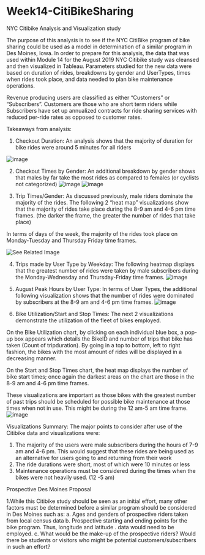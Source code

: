 # Week14-CitiBikeSharing

NYC Citibike Analysis and Visualization study

The purpose of this analysis is to see if the NYC CitiBike program of bike sharing could be used as a model in determination of a similar program in Des Moines, Iowa. In order to prepare for this analysis, the data that was used within Module 14 for the August 2019 NYC Citibike study was cleansed and then visualized in Tableau. Parameters studied for the new data were based on duration of rides, breakdowns by gender and UserTypes, times when rides took place, and data needed to plan bike maintenance operations. 

Revenue producing users are classified as either “Customers” or “Subscribers”.  Customers are those who are short term riders while Subscribers have set up  annualized contracts for ride sharing services with reduced per-ride rates as opposed to customer rates. 

Takeaways from analysis: 

1.	Checkout Duration: An analysis shows that the majority of duration for bike rides were around 5 minutes for all riders

![image](https://user-images.githubusercontent.com/101996041/179365316-4389fc1f-0b55-49f9-81e9-f52cefe2b7ca.png)

2.	Checkout Times by Gender: An additional breakdown by gender shows that males by far take the most 
rides as compared to females (or cyclists not categorized)
![image](https://user-images.githubusercontent.com/101996041/179365331-39756f7d-5a25-4b05-893e-ff1b95d9e6a9.png)
![image](https://user-images.githubusercontent.com/101996041/179365336-4d7129ac-68cf-4d26-9047-21e871101044.png)

3.	Trip Times/Gender: As discussed previously, male riders dominate the majority of the rides. The following 2 “heat map” visualizations show that the majority of rides take place during the 8-9 am and 4-6 pm time frames. (the darker the frame, the greater the number of rides that take place) 

In terms of days of the week, the majority of the rides took place on Monday-Tuesday and Thursday Friday time frames.

![See Related Image](https://github.com/mikebowman79/Week14-CitiBikeSharing/tree/main/Screenshots//UserTrips.png)

4.	Trips made by User Type by Weekday: The following heatmap displays that the greatest number of rides were taken by male subscribers during the Monday-Wednesday and Thursday-Friday time frames.
![image](https://user-images.githubusercontent.com/101996041/179365400-7b717672-e245-49ef-9fbb-be292585d2d8.png)

5.	August Peak Hours by User Type: In terms of User Types, the additional following visualization shows that the number of rides were dominated by subscribers at the 8-9 am and 4-6 pm time frames.
	![image](https://user-images.githubusercontent.com/101996041/179365421-247b492e-c005-4367-a76d-b081a6f16dfb.png)
  
 6.	Bike Utilization/Start and Stop Times: The next 2 visualizations demonstrate the utilization of the fleet of bikes employed. 

On the Bike Utilization chart, by clicking on each individual blue box, a pop-up box appears which details the BikeID and number of trips that bike has taken (Count of tripduration). By going in a top to bottom, left to right fashion, the bikes with the most amount of rides will be displayed in a decreasing manner.

On the Start and Stop Times chart, the heat map displays the number of bike start times; once again the darkest areas on the chart are those in the 8-9 am and 4-6 pm time frames.

These visualizations are important as those bikes with the greatest number of past trips should be scheduled for possible bike maintenance at those times when not in use. This might be during the 12 am-5 am time frame.
![image](https://github.com/mikebowman79/Week14-CitiBikeSharing/tree/main/Screenshots/Start.StopTimes.png)

Visualizations Summary:  The major points to consider after use of the  Citibike data and visualizations were: 

1.	The majority of the users were male subscribers during the hours of 7-9 am and 4-6 pm. This would suggest that these rides are being used as an alternative for users going to and returning from their work
2.	The ride durations were short, most of which were 10 minutes or less
3.	Maintenance operations must be considered during the times when the bikes were not heavily used. (12 -5 am)

Prospective Des Moines Proposal

1.While this Citibike study should be seen as an initial effort, many other factors must be determined before a similar program should be considered in Des Moines such as: 
		a. Ages and genders of prospective riders taken from local census data
	  b. Prospective starting and ending points for the bike program. Thus,  longitude and latitude	.   data would need to be employed.
    c. What would be the make-up of the prospective riders?  Would there be students or visitors who might be potential customers/subscribers in such an effort? 



 
  
  
  
  
  
  
  
